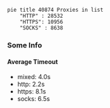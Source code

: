 
```mermaid
pie title 40874 Proxies in list
    "HTTP" : 28532
    "HTTPS": 10956
    "SOCKS" : 8638
```

### Some Info
#### Average Timeout

- mixed: 4.0s
- http: 2.2s
- https: 8.1s
- socks: 6.5s